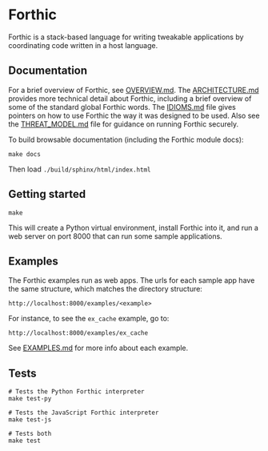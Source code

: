 # Forthic

Forthic is a stack-based language for writing tweakable applications by coordinating code written in a host language.

## Documentation
For a brief overview of Forthic, see [OVERVIEW.md](docs/OVERVIEW.md). The [ARCHITECTURE.md](docs/ARCHITECTURE.md) provides more technical detail about Forthic, including a brief overview of some of the standard global Forthic words. The [IDIOMS.md](docs/IDIOMS.md) file gives pointers on how to use Forthic the way it was designed to be used. Also see the [THREAT_MODEL.md](docs/THREAT_MODEL.md) file for guidance on running Forthic securely.

To build browsable documentation (including the Forthic module docs):
```
make docs
```
Then load `./build/sphinx/html/index.html`

## Getting started
```
make
```
This will create a Python virtual environment, install Forthic into it, and run a
web server on port 8000 that can run some sample applications.

## Examples
The Forthic examples run as web apps. The urls for each sample app have the same structure, which matches the directory structure:
```
http://localhost:8000/examples/<example>
```
For instance, to see the `ex_cache` example, go to:
```
http://localhost:8000/examples/ex_cache
```

See [EXAMPLES.md](docs/EXAMPLES.md) for more info about each example.


## Tests
```
# Tests the Python Forthic interpreter
make test-py

# Tests the JavaScript Forthic interpreter
make test-js

# Tests both
make test
```